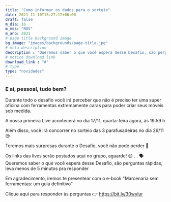 ```yaml
---
title: "Como informar os dados para o sorteio"
date: 2021-11-10T15:27:17+06:00
draft: false
m_dia: 16
m_mes: "NOV"
m_ano: 2021
# page title background image
bg_image: "images/backgrounds/page-title.jpg"
# meta description
description : "Queremos saber o que você espera desse Desafio, são perguntas rápidas, leva menos de 5 minutos pra responder"
# notice download link
download_link : "#"
# type
type: "novidades"
---
```



### E aí, pessoal, tudo bem?

Durante todo o desafio você irá perceber que não é preciso ter uma super oficina com ferramentas extremamente caras para poder criar seus móveis sob medida.

A nossa primeira Live acontecerá no dia 17/11, quarta-feira agora,
às 19:59 h

Além disso, você irá concorrer no sorteio das 3 parafusadeiras no dia 26/11 😍

Teremos mais surpresas durante o Desafio, você não pode perder 🎁

Os links das lives serão postados aqui no grupo, aguarde! 😉
.
.
🗣️ Queremos saber o que você espera desse Desafio, são perguntas rápidas, leva menos de 5 minutos pra responder

Em agradecimento, iremos te presentear com o e-book "Marcenaria sem ferramentas: um guia definitivo”

Clique aqui para  responder às perguntas 👉 <https://bit.ly/30wyIur>
